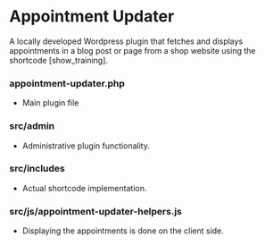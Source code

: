 # Appointment Updater
A locally developed Wordpress plugin that fetches and displays appointments in a blog post or page from a shop website using the shortcode [show_training].

### appointment-updater.php
* Main plugin file

### src/admin
* Administrative plugin functionality.

### src/includes
* Actual shortcode implementation.

### src/js/appointment-updater-helpers.js
* Displaying the appointments is done on the client side.
